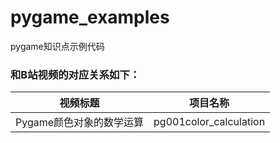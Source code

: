 # pygame_examples
pygame知识点示例代码

### 和B站视频的对应关系如下：
| 视频标题 | 项目名称 |
| ---- | ---- |
| Pygame颜色对象的数学运算 | pg001color_calculation |
